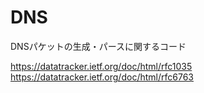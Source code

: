 # DNS
DNSパケットの生成・パースに関するコード

https://datatracker.ietf.org/doc/html/rfc1035
https://datatracker.ietf.org/doc/html/rfc6763